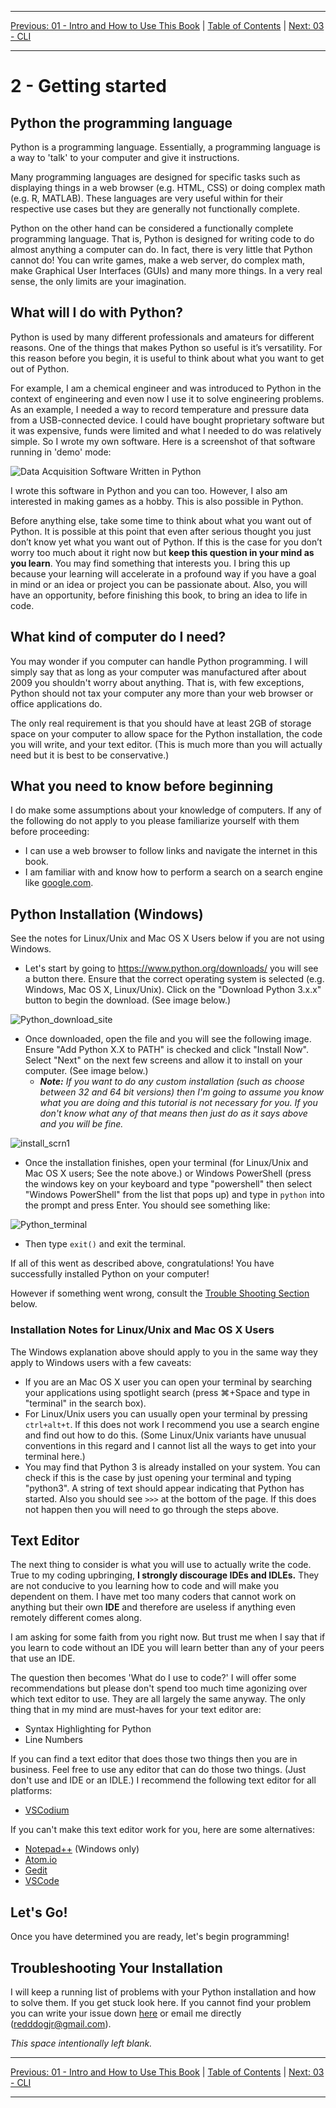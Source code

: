<!-- Navigation -->

---

[Previous: 01 - Intro and How to Use This Book](./01-Intro-and-How-to-Use-This-Book.md) | [Table of Contents](./00-Table-of-Contents.md) | [Next: 03 - CLI ](./03-CLI.md)

---
<!-- End Navigation -->

# 2 - Getting started 

## Python the programming language

Python is a programming language. Essentially, a programming language is a way to 'talk' to your computer and give it instructions.

Many programming languages are designed for specific tasks such as displaying things in a web browser (e.g. HTML, CSS) or doing complex math (e.g. R, MATLAB). These languages are very useful within for their respective use cases but they are generally not functionally complete.

Python on the other hand can be considered a functionally complete programming language. That is, Python is designed for writing code to do almost anything a computer can do. In fact, there is very little that Python cannot do! You can write games, make a web server, do complex math, make Graphical User Interfaces (GUIs) and many more things. In a very real sense, the only limits are your imagination.

## What will I do with Python?

Python is used by many different professionals and amateurs for different reasons. One of the things that makes Python so useful is it’s versatility. For this reason before you begin, it is useful to think about what you want to get out of Python. 

For example, I am a chemical engineer and was introduced to Python in the context of engineering and even now I use it to solve engineering problems. As an example, I needed a way to record temperature and pressure data from a USB-connected device. I could have bought proprietary software but it was expensive, funds were limited and what I needed to do was relatively simple. So I wrote my own software. Here is a screenshot of that software running in 'demo' mode:

![Data Acquisition Software Written in Python](./media/tada_example.png)

I wrote this software in Python and you can too. However, I also am interested in making games as a hobby. This is also possible in Python.

Before anything else, take some time to think about what you want out of Python. It is possible at this point that even after serious thought you just don’t know yet what you want out of Python. If this is the case for you don’t worry too much about it right now but **keep this question in your mind as you learn**. You may find something that interests you. I bring this up because your learning will accelerate in a profound way if you have a goal in mind or an idea or project you can be passionate about. Also, you will have an opportunity, before finishing this book, to bring an idea to life in code.

## What kind of computer do I need?

You may wonder if you computer can handle Python programming. I will simply say that as long as your computer was manufactured after about 2009 you shouldn't worry about anything. That is, with few exceptions, Python should not tax your computer any more than your web browser or office applications do.

The only real requirement is that you should have at least 2GB of storage space on your computer to allow space for the Python installation, the code you will write, and your text editor. (This is much more than you will actually need but it is best to be conservative.)

## What you need to know before beginning

I do make some assumptions about your knowledge of computers. If any of the following do not apply to you please familiarize yourself with them before proceeding:

- I can use a web browser to follow links and navigate the internet in this book. 
- I am familiar with and know how to perform a search on a search engine like [google.com](https://www.google.com/).

## Python Installation (Windows)

See the notes for Linux/Unix and Mac OS X Users below if you are not using Windows.

- Let's start by going to <https://www.python.org/downloads/> you will see a button there. Ensure that the correct operating system is selected (e.g. Windows, Mac OS X, Linux/Unix). Click on the "Download Python 3.x.x" button to begin the download. (See image below.)

 ![Python_download_site](./media/python_download_site.JPG)

- Once downloaded, open the file and you will see the following image. Ensure "Add Python X.X to PATH" is checked and click "Install Now". Select "Next" on the next few screens and allow it to install on your computer. (See image below.)
  - ***Note:*** *If you want to do any custom installation (such as choose between 32 and 64 bit versions) then I'm going to assume you know what you are doing and this tutorial is not necessary for you. If you don't know what any of that means then just do as it says above and you will be fine.*


![install_scrn1](./media/install_scrn1.JPG)

- Once the installation finishes, open your terminal (for Linux/Unix and Mac OS X users; See the note above.) or Windows PowerShell (press the windows key on your keyboard and type "powershell" then select "Windows PowerShell" from the list that pops up) and type in `python` into the prompt and press Enter. You should see something like:

![Python_terminal](./media/python_terminal.JPG)

- Then type `exit()` and exit the terminal.

If all of this went as described above, congratulations! You have successfully installed Python on your computer!

However if something went wrong, consult the [Trouble Shooting Section](#troubleshooting-your-installation) below.

### Installation Notes for Linux/Unix and Mac OS X Users

The Windows explanation above should apply to you in the same way they apply to Windows users with a few caveats:

- If you are an Mac OS X user you can open your terminal by searching your applications using spotlight search (press &#8984;+Space and type in "terminal" in the search box). 
- For Linux/Unix users you can usually open your terminal by pressing `ctrl+alt+t`. If this does not work I recommend you use a search engine and find out how to do this. (Some Linux/Unix variants have unusual conventions in this regard and I cannot list all the ways to get into your terminal here.) 
- You may find that Python 3 is already installed on your system. You can check if this is the case by just opening your terminal and typing "python3". A string of text should appear indicating that Python has started. Also you should see `>>>` at the bottom of the page. If this does not happen then you will need to go through the steps above.

## Text Editor

The next thing to consider is what you will use to actually write the code. True to my coding upbringing, **I strongly discourage IDEs and IDLEs.** They are not conducive to you learning how to code and will make you dependent on them. I have met too many coders that cannot work on anything but their own **IDE** and therefore are useless if anything even remotely different comes along.

I am asking for some faith from you right now. But trust me when I say that if you learn to code without an IDE you will learn better than any of your peers that use an IDE.

The question then becomes 'What do I use to code?' I will offer some recommendations but please don't spend too much time agonizing over which text editor to use. They are all largely the same anyway. The only thing that in my mind are must-haves for your text editor are:
 - Syntax Highlighting for Python
 - Line Numbers

If you can find a text editor that does those two things then you are in business. Feel free to use any editor that can do those two things. (Just don't use and IDE or an IDLE.) I recommend the following text editor for all platforms:

 - [VSCodium](https://vscodium.com/)

If you can't make this text editor work for you, here are some alternatives: 

- [Notepad++](https://notepad-plus-plus.org/) (Windows only)
- [Atom.io](https://atom.io/)
- [Gedit](https://wiki.gnome.org/Apps/Gedit)
- [VSCode](https://code.visualstudio.com/)

## Let's Go!

Once you have determined you are ready, let's begin programming!

## Troubleshooting Your Installation

I will keep a running list of problems with your Python installation and how to solve them. If you get stuck look here. If you cannot find your problem you can write your issue down [here](https://github.com/flythereddflagg/flythereddflagg.github.io/issues) or email me directly (redddogjr@gmail.com).

<!-- - **Sample problem...** Sample Solution...-->

*This space intentionally left blank.*

<!-- Navigation -->

---

[Previous: 01 - Intro and How to Use This Book](./01-Intro-and-How-to-Use-This-Book.md) | [Table of Contents](./00-Table-of-Contents.md) | [Next: 03 - CLI ](./03-CLI.md)

---
<!-- End Navigation -->
